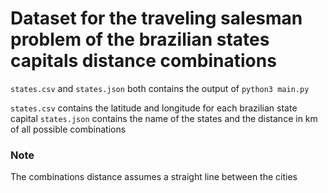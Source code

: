 # Dataset for the traveling salesman problem of the brazilian states capitals distance combinations

`states.csv` and `states.json` both contains the output of `python3 main.py`

`states.csv` contains the latitude and longitude for each brazilian state capital
`states.json` contains the name of the states and the distance in km of all possible combinations

### Note
The combinations distance assumes a straight line between the cities